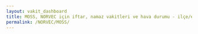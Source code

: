 ```yaml
---
layout: vakit_dashboard
title: MOSS, NORVEC için iftar, namaz vakitleri ve hava durumu - ilçe/eyalet seç
permalink: /NORVEC/MOSS/
---
```


<script type="text/javascript">
  var GLOBAL_COUNTRY = 'NORVEC';
  var GLOBAL_CITY = 'MOSS';
  var GLOBAL_STATE = '';
  var lat = 72;
  var lon = 21;
</script>
